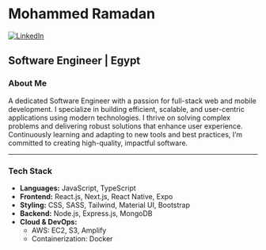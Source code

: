 # Mohammed Ramadan

[![LinkedIn](https://img.shields.io/badge/LinkedIn-Connect-blue)](https://www.linkedin.com/in/mohammed-ramadan-1374771b7)

## Software Engineer | Egypt

### About Me

A dedicated Software Engineer with a passion for full-stack web and mobile development. I specialize in building efficient, scalable, and user-centric applications using modern technologies. I thrive on solving complex problems and delivering robust solutions that enhance user experience. Continuously learning and adapting to new tools and best practices, I’m committed to creating high-quality, impactful software.

---

### Tech Stack

- **Languages:** JavaScript, TypeScript
- **Frontend:** React.js, Next.js, React Native, Expo
- **Styling:** CSS, SASS, Tailwind, Material UI, Bootstrap
- **Backend:** Node.js, Express.js, MongoDB
- **Cloud & DevOps:**
  - AWS: EC2, S3, Amplify
  - Containerization: Docker
